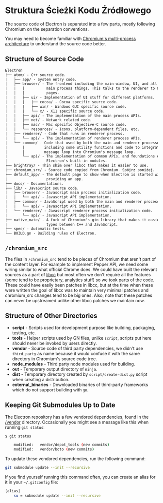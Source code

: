 # Struktura Ścieżki Kodu Źródłowego

The source code of Electron is separated into a few parts, mostly following Chromium on the separation conventions.

You may need to become familiar with [Chromium's multi-process architecture](https://dev.chromium.org/developers/design-documents/multi-process-architecture) to understand the source code better.

## Structure of Source Code

```diff
Electron
├── atom/ - C++ source code.
|   ├── app/ - System entry code.
|   ├── browser/ - The frontend including the main window, UI, and all of the
|   |   |          main process things. This talks to the renderer to manage web
|   |   |          pages.
|   |   ├── ui/ - Implementation of UI stuff for different platforms.
|   |   |   ├── cocoa/ - Cocoa specific source code.
|   |   |   ├── win/ - Windows GUI specific source code.
|   |   |   └── x/ - X11 specific source code.
|   |   ├── api/ - The implementation of the main process APIs.
|   |   ├── net/ - Network related code.
|   |   ├── mac/ - Mac specific Objective-C source code.
|   |   └── resources/ - Icons, platform-dependent files, etc.
|   ├── renderer/ - Code that runs in renderer process.
|   |   └── api/ - The implementation of renderer process APIs.
|   └── common/ - Code that used by both the main and renderer processes,
|       |         including some utility functions and code to integrate node's
|       |         message loop into Chromium's message loop.
|       └── api/ - The implementation of common APIs, and foundations of
|                  Electron's built-in modules.
├── brightray/ - Thin shim over libcc that makes it easier to use.
├── chromium_src/ - Source code copied from Chromium. Spójrz poniżej.
├── default_app/ - The default page to show when Electron is started without
|                  providing an app.
├── docs/ - Documentations.
├── lib/ - JavaScript source code.
|   ├── browser/ - Javascript main process initialization code.
|   |   └── api/ - Javascript API implementation.
|   ├── common/ - JavaScript used by both the main and renderer processes
|   |   └── api/ - Javascript API implementation.
|   └── renderer/ - Javascript renderer process initialization code.
|       └── api/ - Javascript API implementation.
├── native_mate/ - A fork of Chromium's gin library that makes it easier to marshal
|                  types between C++ and JavaScript.
├── spec/ - Automatic tests.
└── BUILD.gn - Building rules of Electron.
```

## `/chromium_src`

The files in `/chromium_src` tend to be pieces of Chromium that aren't part of the content layer. For example to implement Pepper API, we need some wiring similar to what official Chrome does. We could have built the relevant sources as a part of [libcc](../glossary.md#libchromiumcontent) but most often we don't require all the features (some tend to be proprietary, analytics stuff) so we took parts of the code. These could have easily been patches in libcc, but at the time when these were written the goal of libcc was to maintain very minimal patches and chromium_src changes tend to be big ones. Also, note that these patches can never be upstreamed unlike other libcc patches we maintain now.

## Structure of Other Directories

* **script** - Scripts used for development purpose like building, packaging, testing, etc.
* **tools** - Helper scripts used by GN files, unlike `script`, scripts put here should never be invoked by users directly.
* **vendor** - Source code of third party dependencies, we didn't use `third_party` as name because it would confuse it with the same directory in Chromium's source code tree.
* **node_modules** - Third party node modules used for building.
* **out** - Temporary output directory of `ninja`.
* **dist** - Temporary directory created by `script/create-dist.py` script when creating a distribution.
* **external_binaries** - Downloaded binaries of third-party frameworks which do not support building with `gn`.

## Keeping Git Submodules Up to Date

The Electron repository has a few vendored dependencies, found in the [/vendor](https://github.com/electron/electron/tree/master/vendor) directory. Occasionally you might see a message like this when running `git status`:

```sh
$ git status

    modified:   vendor/depot_tools (new commits)
    modified:   vendor/boto (new commits)
```

To update these vendored dependencies, run the following command:

```sh
git submodule update --init --recursive
```

If you find yourself running this command often, you can create an alias for it in your `~/.gitconfig` file:

```sh
[alias]
    su = submodule update --init --recursive
```